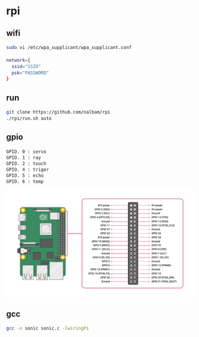 # rpi

## wifi

```bash
sudo vi /etc/wpa_supplicant/wpa_supplicant.conf

network={
  ssid="SSID"
  psk="PASSWORD"
}
```

## run

```bash
git clone https://github.com/nalbam/rpi
./rpi/run.sh auto
```

## gpio

```text
GPIO. 0 : servo
GPIO. 1 : ray
GPIO. 2 : touch
GPIO. 4 : triger
GPIO. 5 : echo
GPIO. 6 : temp
```

![GPIO](images/GPIO-Pinout-Diagram-2.png)

## gcc

```bash
gcc -o sonic sonic.c -lwiringPi
```
